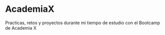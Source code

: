 # AcademiaX
Practicas, retos y proyectos durante mi tiempo de estudio con el Bootcamp de Academia X
